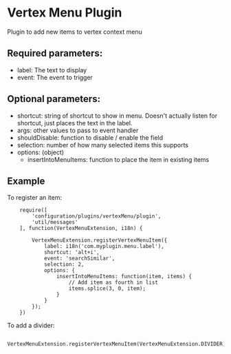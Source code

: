 Vertex Menu Plugin
=================

Plugin to add new items to vertex context menu

## Required parameters:

* label: The text to display
* event: The event to trigger

## Optional parameters:

* shortcut: string of shortcut to show in menu. Doesn't actually listen for shortcut, just places the text in the label.
* args: other values to pass to event handler
* shouldDisable: function to disable / enable the field
* selection: number of how many selected items this supports
* options: (object)
    * insertIntoMenuItems: function to place the item in existing items


## Example

To register an item:

        require([
            'configuration/plugins/vertexMenu/plugin',
            'util/messages'
        ], function(VertexMenuExtension, i18n) {

            VertexMenuExtension.registerVertexMenuItem({
                label: i18n('com.myplugin.menu.label'),
                shortcut: 'alt+i',
                event: 'searchSimilar',
                selection: 2,
                options: {
                    insertIntoMenuItems: function(item, items) {
                        // Add item as fourth in list
                        items.splice(3, 0, item);
                    }
                }
            });
        })


To add a divider:

        VertexMenuExtension.registerVertexMenuItem(VertexMenuExtension.DIVIDER);
